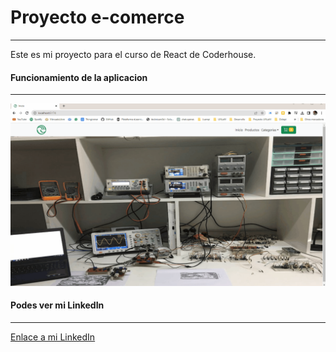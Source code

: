 # Proyecto e-comerce

***

Este es mi proyecto para el curso de React de Coderhouse.

#### Funcionamiento de la aplicacion

***

![Funcionamiento de la app](/src/assets/ecomerce.gif)

#### Podes ver mi LinkedIn

***

[Enlace a mi LinkedIn](https://www.linkedin.com/in/juan-pablo-calabro-93b2a6132/?originalSubdomain=ar)
